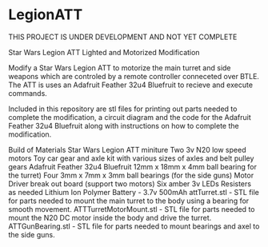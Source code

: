 # LegionATT

THIS PROJECT IS UNDER DEVELOPMENT AND NOT YET COMPLETE

Star Wars Legion ATT Lighted and Motorized Modification

Modify a Star Wars Legion ATT to motorize the main turret and side weapons which are controled by a remote controller conneceted over BTLE. 
The ATT is uses an Adafruit Feather 32u4 Bluefruit to recieve and execute commands.

Included in this repository are stl files for printing out parts needed to complete the modification, a circuit diagram and the code for the Adafruit Feather 32u4 Bluefruit along with instructions on how to complete the modification.

Build of Materials
	Star Wars Legion ATT miniture
	Two 3v N20 low speed motors
	Toy car gear and axle kit with various sizes of axles and belt pulley gears
	Adafruit Feather 32u4 Bluefruit
	12mm x 18mm x 4mm ball bearing for the turret)
	Four 3mm x 7mm x 3mm ball bearings (for the side guns)
	Motor Driver break out board (support two motors)
	Six amber 3v LEDs
	Resisters as needed
	Lithium Ion Polymer Battery - 3.7v 500mAh
	attTurret.stl - STL file for parts needed to mount the main turret to the body using a bearing for smooth movement.
	ATTTurretMotorMount.stl - STL file for parts needed to mount the N20 DC motor inside the body and drive the turret.
	ATTGunBearing.stl - STL file for parts needed to mount bearings and axel to the side guns.
   

 
